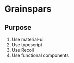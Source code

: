 # Grainspars
## Purpose
1. Use material-ui
2. Use typescript
3. Use Recoil
4. Use functional components